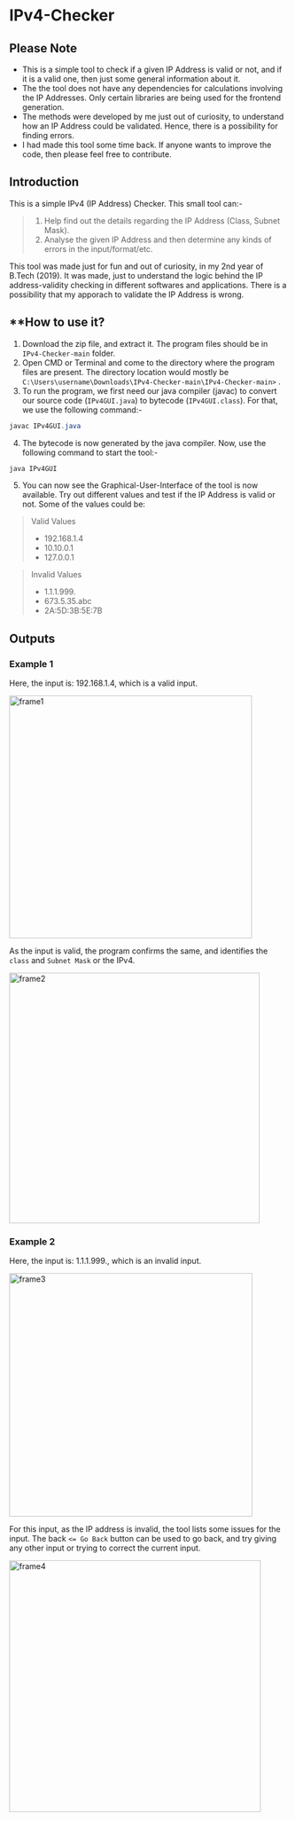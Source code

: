 # IPv4-Checker

## **Please Note**
- This is a simple tool to check if a given IP Address is valid or not, and if it is a valid one, then just some general information about it.
- The the tool does not have any dependencies for calculations involving the IP Addresses. Only certain libraries are being used for the frontend generation.
- The methods were developed by me just out of curiosity, to understand how an IP Address could be validated. Hence, there is a possibility for finding errors.
- I had made this tool some time back. If anyone wants to improve the code, then please feel free to contribute.

## **Introduction**
This is a simple IPv4 (IP Address) Checker. This small tool can:- 
> 1) Help find out the details regarding the IP Address (Class, Subnet Mask). 
> 2) Analyse the given IP Address and then determine any kinds of errors in the input/format/etc.

This tool was made just for fun and out of curiosity, in my 2nd year of B.Tech (2019). It was made, just to understand the logic behind the IP address-validity checking in different softwares and applications. There is a possibility that my apporach to validate the IP Address is wrong.

## **How to use it?
1. Download the zip file, and extract it. The program files should be in `IPv4-Checker-main` folder.
2. Open CMD or Terminal and come to the directory where the program files are present. The directory location would mostly be `C:\Users\username\Downloads\IPv4-Checker-main\IPv4-Checker-main>` .
3. To run the program, we first need our java compiler (javac) to convert our source code (`IPv4GUI.java`) to bytecode (`IPv4GUI.class`). For that, we use the following command:-
```java
javac IPv4GUI.java
```
4. The bytecode is now generated by the java compiler. Now, use the following command to start the tool:-
```java
java IPv4GUI
```
5. You can now see the Graphical-User-Interface of the tool is now available. Try out different values and test if the IP Address is valid or not. Some of the values could be:
> Valid Values 
> - 192.168.1.4 
> - 10.10.0.1
> - 127.0.0.1

> Invalid Values
> - 1.1.1.999.
> - 673.5.35.abc
> - 2A:5D:3B:5E:7B

## **Outputs**
### **Example 1**
Here, the input is: 192.168.1.4, which is a valid input.

<img width="438" alt="frame1" src="https://user-images.githubusercontent.com/61109976/160288935-ab9660f2-98df-4db2-8676-d68df6f19db5.png">

As the input is valid, the program confirms the same, and identifies the `class` and `Subnet Mask` or the IPv4.

<img width="452" alt="frame2" src="https://user-images.githubusercontent.com/61109976/160288941-1443ac1c-526c-4503-89d0-ebb7a4cd5a40.png">

### **Example 2**
Here, the input is: 1.1.1.999., which is an invalid input.

<img width="439" alt="frame3" src="https://user-images.githubusercontent.com/61109976/160288951-5f413072-328f-473b-b983-0eb37659b42d.png">

For this input, as the IP address is invalid, the tool lists some issues for the input. The back `<= Go Back` button can be used to go back, and try giving any other input or trying to correct the current input.

<img width="454" alt="frame4" src="https://user-images.githubusercontent.com/61109976/160288953-36c71bab-df55-479f-8529-da7a96536f52.png">

